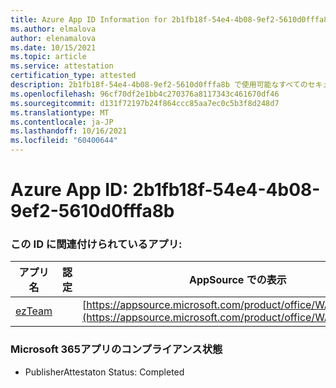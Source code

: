 ```yaml
---
title: Azure App ID Information for 2b1fb18f-54e4-4b08-9ef2-5610d0fffa8b
ms.author: elmalova
author: elenamalova
ms.date: 10/15/2021
ms.topic: article
ms.service: attestation
certification_type: attested
description: 2b1fb18f-54e4-4b08-9ef2-5610d0fffa8b で使用可能なすべてのセキュリティおよびコンプライアンス情報。
ms.openlocfilehash: 96cf70df2e1bb4c270376a8117343c461670df46
ms.sourcegitcommit: d131f72197b24f864ccc85aa7ec0c5b3f8d248d7
ms.translationtype: MT
ms.contentlocale: ja-JP
ms.lasthandoff: 10/16/2021
ms.locfileid: "60400644"
---
```

# <a name="azure-app-id-2b1fb18f-54e4-4b08-9ef2-5610d0fffa8b"></a>Azure App ID: 2b1fb18f-54e4-4b08-9ef2-5610d0fffa8b


### <a name="apps-associated-with-this-id"></a>この ID に関連付けられているアプリ:
| **アプリ名** | **認定** | **AppSource での表示** |
|--------------|---------------|-----------------------|
| [ezTeam](https://docs.microsoft.com/microsoft-365-app-certification/forward/WA200002546) |  | [https://appsource.microsoft.com/product/office/WA200002546](https://appsource.microsoft.com/product/office/WA200002546) |

### <a name="microsoft-365-app-compliance-status"></a>Microsoft 365アプリのコンプライアンス状態
- PublisherAttestaton Status: Completed
